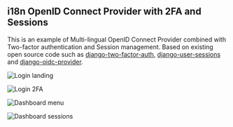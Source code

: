 ## i18n OpenID Connect Provider with 2FA and Sessions

This is an example of Multi-lingual OpenID Connect Provider combined with Two-factor authentication and Session management.
Based on existing open source code such as [django-two-factor-auth](https://github.com/Bouke/django-two-factor-auth), [django-user-sessions](https://github.com/Bouke/django-user-sessions) and [django-oidc-provider](https://github.com/juanifioren/django-oidc-provider).

![](https://i.imgur.com/wzRiO1T.png "Login landing")

![](https://i.imgur.com/kOriDoy.png "Login 2FA")

![](https://i.imgur.com/INxgquv.png "Dashboard menu")

![](https://i.imgur.com/DNSCLIQ.png "Dashboard sessions")
